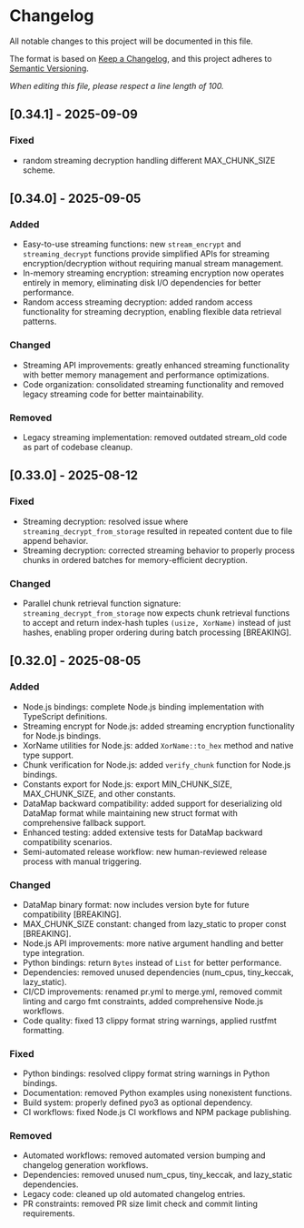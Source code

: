 # Changelog

All notable changes to this project will be documented in this file.

The format is based on [Keep a Changelog](https://keepachangelog.com/en/1.1.0/),
and this project adheres to [Semantic Versioning](https://semver.org/spec/v2.0.0.html).

*When editing this file, please respect a line length of 100.*

## [0.34.1] - 2025-09-09

### Fixed
- random streaming decryption handling different MAX_CHUNK_SIZE scheme.

## [0.34.0] - 2025-09-05

### Added
- Easy-to-use streaming functions: new `stream_encrypt` and `streaming_decrypt` functions provide 
  simplified APIs for streaming encryption/decryption without requiring manual stream management.
- In-memory streaming encryption: streaming encryption now operates entirely in memory, 
  eliminating disk I/O dependencies for better performance.
- Random access streaming decryption: added random access functionality for streaming decryption,
  enabling flexible data retrieval patterns.

### Changed
- Streaming API improvements: greatly enhanced streaming functionality with better memory 
  management and performance optimizations.
- Code organization: consolidated streaming functionality and removed legacy streaming code for 
  better maintainability.

### Removed
- Legacy streaming implementation: removed outdated stream_old code as part of codebase cleanup.

## [0.33.0] - 2025-08-12

### Fixed
- Streaming decryption: resolved issue where `streaming_decrypt_from_storage` resulted in 
  repeated content due to file append behavior.
- Streaming decryption: corrected streaming behavior to properly process chunks in ordered 
  batches for memory-efficient decryption.

### Changed
- Parallel chunk retrieval function signature: `streaming_decrypt_from_storage` now expects
  chunk retrieval functions to accept and return index-hash tuples `(usize, XorName)` instead
  of just hashes, enabling proper ordering during batch processing [BREAKING].

## [0.32.0] - 2025-08-05

### Added
- Node.js bindings: complete Node.js binding implementation with TypeScript definitions.
- Streaming encrypt for Node.js: added streaming encryption functionality for Node.js bindings.
- XorName utilities for Node.js: added `XorName::to_hex` method and native type support.
- Chunk verification for Node.js: added `verify_chunk` function for Node.js bindings.
- Constants export for Node.js: export MIN_CHUNK_SIZE, MAX_CHUNK_SIZE, and other constants.
- DataMap backward compatibility: added support for deserializing old DataMap format while 
  maintaining new struct format with comprehensive fallback support.
- Enhanced testing: added extensive tests for DataMap backward compatibility scenarios.
- Semi-automated release workflow: new human-reviewed release process with manual triggering.

### Changed
- DataMap binary format: now includes version byte for future compatibility [BREAKING].
- MAX_CHUNK_SIZE constant: changed from lazy_static to proper const [BREAKING].
- Node.js API improvements: more native argument handling and better type integration.
- Python bindings: return `Bytes` instead of `List` for better performance.
- Dependencies: removed unused dependencies (num_cpus, tiny_keccak, lazy_static).
- CI/CD improvements: renamed pr.yml to merge.yml, removed commit linting and cargo fmt 
  constraints, added comprehensive Node.js workflows.
- Code quality: fixed 13 clippy format string warnings, applied rustfmt formatting.

### Fixed
- Python bindings: resolved clippy format string warnings in Python bindings.
- Documentation: removed Python examples using nonexistent functions.
- Build system: properly defined pyo3 as optional dependency.
- CI workflows: fixed Node.js CI workflows and NPM package publishing.

### Removed
- Automated workflows: removed automated version bumping and changelog generation workflows.
- Dependencies: removed unused num_cpus, tiny_keccak, and lazy_static dependencies.
- Legacy code: cleaned up old automated changelog entries.
- PR constraints: removed PR size limit check and commit linting requirements.
